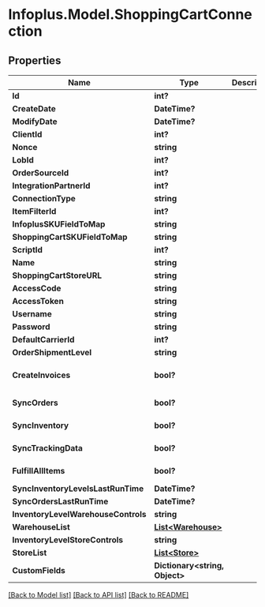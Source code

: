# Infoplus.Model.ShoppingCartConnection
## Properties

Name | Type | Description | Notes
------------ | ------------- | ------------- | -------------
**Id** | **int?** |  | [optional] 
**CreateDate** | **DateTime?** |  | [optional] 
**ModifyDate** | **DateTime?** |  | [optional] 
**ClientId** | **int?** |  | [optional] 
**Nonce** | **string** |  | [optional] 
**LobId** | **int?** |  | 
**OrderSourceId** | **int?** |  | 
**IntegrationPartnerId** | **int?** |  | 
**ConnectionType** | **string** |  | 
**ItemFilterId** | **int?** |  | [optional] 
**InfoplusSKUFieldToMap** | **string** |  | 
**ShoppingCartSKUFieldToMap** | **string** |  | 
**ScriptId** | **int?** |  | [optional] 
**Name** | **string** |  | 
**ShoppingCartStoreURL** | **string** |  | 
**AccessCode** | **string** |  | 
**AccessToken** | **string** |  | 
**Username** | **string** |  | 
**Password** | **string** |  | 
**DefaultCarrierId** | **int?** |  | [optional] 
**OrderShipmentLevel** | **string** |  | 
**CreateInvoices** | **bool?** |  | [optional] [default to false]
**SyncOrders** | **bool?** |  | [default to false]
**SyncInventory** | **bool?** |  | [default to false]
**SyncTrackingData** | **bool?** |  | [default to false]
**FulfillAllItems** | **bool?** |  | [default to false]
**SyncInventoryLevelsLastRunTime** | **DateTime?** |  | [optional] 
**SyncOrdersLastRunTime** | **DateTime?** |  | [optional] 
**InventoryLevelWarehouseControls** | **string** |  | 
**WarehouseList** | [**List&lt;Warehouse&gt;**](Warehouse.md) |  | [optional] 
**InventoryLevelStoreControls** | **string** |  | 
**StoreList** | [**List&lt;Store&gt;**](Store.md) |  | [optional] 
**CustomFields** | **Dictionary&lt;string, Object&gt;** |  | [optional] 

[[Back to Model list]](../README.md#documentation-for-models) [[Back to API list]](../README.md#documentation-for-api-endpoints) [[Back to README]](../README.md)


